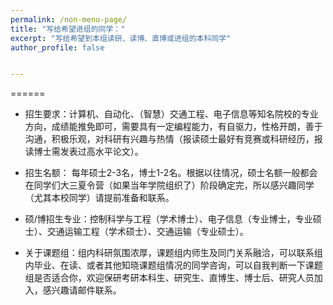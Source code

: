 ```yaml
---
permalink: /non-menu-page/
title: "写给希望进组的同学："
excerpt: "写给希望到本组读研、读博、直博或进组的本科同学"
author_profile: false


---
```



======

* 招生要求：计算机、自动化、（智慧）交通工程、电子信息等知名院校的专业方向，成绩能推免即可，需要具有一定编程能力，有自驱力，性格开朗，善于沟通，积极乐观，对科研有兴趣与热情（报读硕士最好有竞赛或科研经历，报读博士需发表过高水平论文）。

* 招生名额： 每年硕士2-3名，博士1-2名。根据以往情况，硕士名额一般都会在同学们大三夏令营（如果当年学院组织了）阶段确定完，所以感兴趣同学（尤其本校同学）请提前准备和联系。

* 硕/博招生专业：控制科学与工程（学术博士）、电子信息（专业博士，专业硕士）、交通运输工程（学术硕士）、交通运输（专业硕士）。

* 关于课题组：组内科研氛围浓厚，课题组内师生及同门关系融洽，可以联系组内毕业、在读、或者其他知晓课题组情况的同学咨询，可以自我判断一下课题组是否适合你，欢迎保研考研本科生、研究生、直博生、博士后、研究人员加入，感兴趣请邮件联系。


